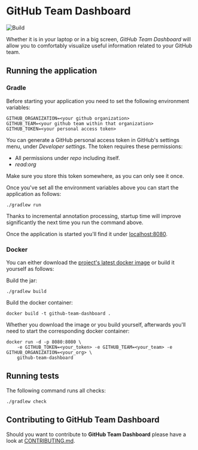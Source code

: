 # GitHub Team Dashboard

![Build](https://github.com/xalvarez/github-team-dashboard/workflows/Build/badge.svg?branch=master)

Whether it is in your laptop or in a big screen, _GitHub Team Dashboard_ will allow you to comfortably visualize
useful information related to your GitHub team.

## Running the application

### Gradle

Before starting your application you need to set the following environment variables:

    GITHUB_ORGANIZATION=<your github organization>
    GITHUB_TEAM=<your github team within that organization>
    GITHUB_TOKEN=<your personal access token>

You can generate a GitHub personal access token in GitHub's settings menu, under _Developer settings_. The token
requires these permissions:

* All permissions under _repo_ including itself.
* _read:org_

Make sure you store this token somewhere, as you can only see it once.

Once you've set all the environment variables above you can start the application as follows:

    ./gradlew run

Thanks to incremental annotation processing, startup time will improve significantly the next time you run the command
above.

Once the application is started you'll find it under [localhost:8080](http://localhost:8080).

### Docker

You can either download the [project's latest docker image](https://github.com/xalvarez/github-team-dashboard/packages/113658)
or build it yourself as follows:

Build the jar:
    
    ./gradlew build
    
Build the docker container:
    
    docker build -t github-team-dashboard .

Whether you download the image or you build yourself, afterwards you'll need to start the corresponding docker container:
    
    docker run -d -p 8080:8080 \
        -e GITHUB_TOKEN=<your_token> -e GITHUB_TEAM=<your_team> -e GITHUB_ORGANIZATION=<your_org> \
        github-team-dashboard

## Running tests

The following command runs all checks:

    ./gradlew check

## Contributing to GitHub Team Dashboard

Should you want to contribute to **GitHub Team Dashboard** please have a look at
[CONTRIBUTING.md](CONTRIBUTING.md).
